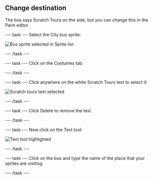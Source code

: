 ## Change destination

The bus says Scratch Tours on the side, but you can change this in the Paint editor. 

--- task ---
Select the City bus sprite:

![Bus sprite selected in Sprite list](images/bus-sprite-selected.png)

--- /task ---

--- task ---
Click on the Costumes tab.

--- /task ---

--- task ---
Click anywhere on the white Scratch Tours text to select it:

![Scratch tours text selected](images/text-selected.png)

--- /task ---

--- task ---
Click Delete to remove the text. 

--- /task ---

--- task ---
Now click on the Text tool:

![Text tool highlighted](images/text-tool-highlighted.png)

--- /task ---

--- task ---
Click on the bus and type the name of the place that your sprites are visiting:

--- /task ---


